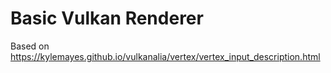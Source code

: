 # Basic Vulkan Renderer
Based on https://kylemayes.github.io/vulkanalia/vertex/vertex_input_description.html
